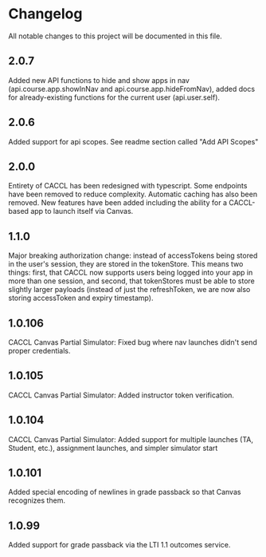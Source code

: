 # Changelog

All notable changes to this project will be documented in this file.

## 2.0.7

Added new API functions to hide and show apps in nav (api.course.app.showInNav and api.course.app.hideFromNav), added docs for already-existing functions for the current user (api.user.self).

## 2.0.6

Added support for api scopes. See readme section called "Add API Scopes"

## 2.0.0

Entirety of CACCL has been redesigned with typescript. Some endpoints have been removed to reduce complexity. Automatic caching has also been removed. New features have been added including the ability for a CACCL-based app to launch itself via Canvas.

## 1.1.0

Major breaking authorization change: instead of accessTokens being stored in the user's session, they are stored in the tokenStore. This means two things: first, that CACCL now supports users being logged into your app in more than one session, and second, that tokenStores must be able to store slightly larger payloads (instead of just the refreshToken, we are now also storing accessToken and expiry timestamp).

## 1.0.106

CACCL Canvas Partial Simulator: Fixed bug where nav launches didn't send proper credentials.

## 1.0.105

CACCL Canvas Partial Simulator: Added instructor token verification.

## 1.0.104

CACCL Canvas Partial Simulator: Added support for multiple launches (TA, Student, etc.), assignment launches, and simpler simulator start

## 1.0.101

Added special encoding of newlines in grade passback so that Canvas recognizes them.

## 1.0.99

Added support for grade passback via the LTI 1.1 outcomes service.
